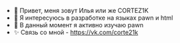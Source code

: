 - 👋 Привет, меня зовут Илья или же CORTEZ1K
- 👀 Я интересуюсь в разработке на языках pawn и html
- 🌱 В данный момент я активно изучаю pawn
- ✨ Связь со мной - https://vk.com/corte21k

<!---
corte21k/corte21k is a ✨ special ✨ repository because its `README.md` (this file) appears on your GitHub profile.
You can click the Preview link to take a look at your changes.
--->
